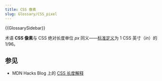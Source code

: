```yaml
---
title: CSS 像素
slug: Glossary/CSS_pixel
---
```


{{GlossarySidebar}}

术语 **CSS 像素**与 CSS 绝对长度单位 _px_ 同义——[标准定义](https://drafts.csswg.org/css-values/#absolute-lengths)为 1 CSS 英寸（_in_）的 1/96。

## 参见

- MDN Hacks Blog 上的 [CSS 长度解释](https://hacks.mozilla.org/2013/09/css-length-explained/)
